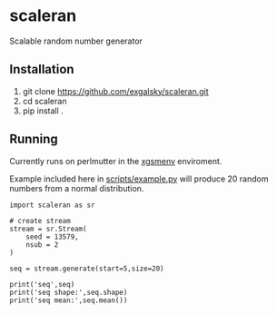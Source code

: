 # scaleran
Scalable random number generator

## Installation
1. git clone https://github.com/exgalsky/scaleran.git
2. cd scaleran
3. pip install .

## Running
Currently runs on perlmutter in the [xgsmenv](https://github.com/exgalsky/xgsmenv) enviroment.

Example included here in [scripts/example.py](https://github.com/exgalsky/scaleran/blob/master/scripts/example.py) will produce 20 random numbers from a normal distribution.

```
import scaleran as sr

# create stream
stream = sr.Stream(
    seed = 13579,
    nsub = 2
)

seq = stream.generate(start=5,size=20)

print('seq',seq)
print('seq shape:',seq.shape)
print('seq mean:',seq.mean())

```
